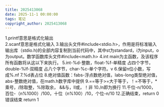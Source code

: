 ```yaml
---
title: 2025413068
date: 2025-11-1 00:00:00
tags: 笔记
copyright_author: 2025413068
---
```



1.printf意思是格式化输出   
2.scanf意思是格式化输入
3.输出头文件#include<stdio.h>，作用是将标准输入输出库（stdio.h)的全部内容复制到当前代码中，其中st为standard，i为input，o为output。数学函数库头文件#include<math.h>
4.int main为主函数，及该程序所有函数将从这以下来执行。
5.int-%d-整数，float-%f-单精度 占四个字节，double-%lf-双精度 占八个字节，char-%c-单个字符。v
6.保留n位小数，写成%.nf
7.%d表占位
8.绝对值函数：fabs-浮点数绝对值，labs-long类型绝对值，abs-整数绝对值，在math.h数字库中提供
9.==等于>=大于等于，！=不等于，*乘号，/除取整，%除取余，   &&与，ll或，！非
10./n即为换行
11.千位-n/1000，百位-（n%1000）/100，十位（n%100）/10，个位-n/10
12.正确结束，return 0错误结束 return 1